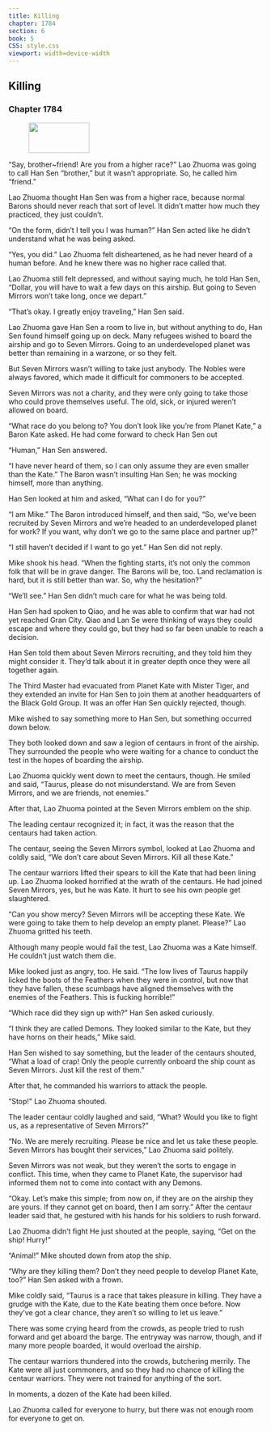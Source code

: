 ```yaml
---
title: Killing
chapter: 1784
section: 6
book: 5
CSS: style.css
viewport: width=device-width
---
```


## Killing

### Chapter 1784

<figure>
	<img src="../Images/gem.gif" alt="" id="gem" width="120" height="60" />
</figure>

“Say, brother~friend! Are you from a higher race?” Lao Zhuoma was going to call Han Sen “brother,” but it wasn’t appropriate. So, he called him “friend.”

Lao Zhuoma thought Han Sen was from a higher race, because normal Barons should never reach that sort of level. It didn’t matter how much they practiced, they just couldn’t.

“On the form, didn’t I tell you I was human?” Han Sen acted like he didn’t understand what he was being asked.

“Yes, you did.” Lao Zhuoma felt disheartened, as he had never heard of a human before. And he knew there was no higher race called that.

Lao Zhuoma still felt depressed, and without saying much, he told Han Sen, “Dollar, you will have to wait a few days on this airship. But going to Seven Mirrors won’t take long, once we depart.”

“That’s okay. I greatly enjoy traveling,” Han Sen said.

Lao Zhuoma gave Han Sen a room to live in, but without anything to do, Han Sen found himself going up on deck. Many refugees wished to board the airship and go to Seven Mirrors. Going to an underdeveloped planet was better than remaining in a warzone, or so they felt.

But Seven Mirrors wasn’t willing to take just anybody. The Nobles were always favored, which made it difficult for commoners to be accepted.

Seven Mirrors was not a charity, and they were only going to take those who could prove themselves useful. The old, sick, or injured weren’t allowed on board.

“What race do you belong to? You don’t look like you’re from Planet Kate,” a Baron Kate asked. He had come forward to check Han Sen out

“Human,” Han Sen answered.

“I have never heard of them, so I can only assume they are even smaller than the Kate.” The Baron wasn’t insulting Han Sen; he was mocking himself, more than anything.

Han Sen looked at him and asked, “What can I do for you?”

“I am Mike.” The Baron introduced himself, and then said, “So, we’ve been recruited by Seven Mirrors and we’re headed to an underdeveloped planet for work? If you want, why don’t we go to the same place and partner up?”

“I still haven’t decided if I want to go yet.” Han Sen did not reply.

Mike shook his head. “When the fighting starts, it’s not only the common folk that will be in grave danger. The Barons will be, too. Land reclamation is hard, but it is still better than war. So, why the hesitation?”

“We’ll see.” Han Sen didn’t much care for what he was being told.

Han Sen had spoken to Qiao, and he was able to confirm that war had not yet reached Gran City. Qiao and Lan Se were thinking of ways they could escape and where they could go, but they had so far been unable to reach a decision.

Han Sen told them about Seven Mirrors recruiting, and they told him they might consider it. They’d talk about it in greater depth once they were all together again.

The Third Master had evacuated from Planet Kate with Mister Tiger, and they extended an invite for Han Sen to join them at another headquarters of the Black Gold Group. It was an offer Han Sen quickly rejected, though.

Mike wished to say something more to Han Sen, but something occurred down below.

They both looked down and saw a legion of centaurs in front of the airship. They surrounded the people who were waiting for a chance to conduct the test in the hopes of boarding the airship.

Lao Zhuoma quickly went down to meet the centaurs, though. He smiled and said, “Taurus, please do not misunderstand. We are from Seven Mirrors, and we are friends, not enemies.”

After that, Lao Zhuoma pointed at the Seven Mirrors emblem on the ship.

The leading centaur recognized it; in fact, it was the reason that the centaurs had taken action.

The centaur, seeing the Seven Mirrors symbol, looked at Lao Zhuoma and coldly said, “We don’t care about Seven Mirrors. Kill all these Kate.”

The centaur warriors lifted their spears to kill the Kate that had been lining up. Lao Zhuoma looked horrified at the wrath of the centaurs. He had joined Seven Mirrors, yes, but he was Kate. It hurt to see his own people get slaughtered.

“Can you show mercy? Seven Mirrors will be accepting these Kate. We were going to take them to help develop an empty planet. Please?” Lao Zhuoma gritted his teeth.

Although many people would fail the test, Lao Zhuoma was a Kate himself. He couldn’t just watch them die.

Mike looked just as angry, too. He said. “The low lives of Taurus happily licked the boots of the Feathers when they were in control, but now that they have fallen, these scumbags have aligned themselves with the enemies of the Feathers. This is fucking horrible!”

“Which race did they sign up with?” Han Sen asked curiously.

“I think they are called Demons. They looked similar to the Kate, but they have horns on their heads,” Mike said.

Han Sen wished to say something, but the leader of the centaurs shouted, “What a load of crap! Only the people currently onboard the ship count as Seven Mirrors. Just kill the rest of them.”

After that, he commanded his warriors to attack the people.

“Stop!” Lao Zhuoma shouted.

The leader centaur coldly laughed and said, “What? Would you like to fight us, as a representative of Seven Mirrors?”

“No. We are merely recruiting. Please be nice and let us take these people. Seven Mirrors has bought their services,” Lao Zhuoma said politely.

Seven Mirrors was not weak, but they weren’t the sorts to engage in conflict. This time, when they came to Planet Kate, the supervisor had informed them not to come into contact with any Demons.

“Okay. Let’s make this simple; from now on, if they are on the airship they are yours. If they cannot get on board, then I am sorry.” After the centaur leader said that, he gestured with his hands for his soldiers to rush forward.

Lao Zhuoma didn’t fight He just shouted at the people, saying, “Get on the ship! Hurry!”

“Animal!” Mike shouted down from atop the ship.

“Why are they killing them? Don’t they need people to develop Planet Kate, too?” Han Sen asked with a frown.

Mike coldly said, “Taurus is a race that takes pleasure in killing. They have a grudge with the Kate, due to the Kate beating them once before. Now they’ve got a clear chance, they aren’t so willing to let us leave.”

There was some crying heard from the crowds, as people tried to rush forward and get aboard the barge. The entryway was narrow, though, and if many more people boarded, it would overload the airship.

The centaur warriors thundered into the crowds, butchering merrily. The Kate were all just commoners, and so they had no chance of killing the centaur warriors. They were not trained for anything of the sort.

In moments, a dozen of the Kate had been killed.

Lao Zhuoma called for everyone to hurry, but there was not enough room for everyone to get on.